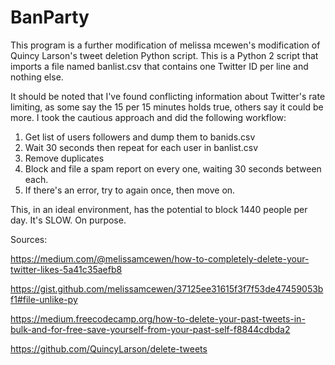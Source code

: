 # BanParty

This program is a further modification of melissa mcewen's modification of Quincy Larson's tweet deletion Python script. This is a Python 2 script that imports a file named banlist.csv that contains one Twitter ID per line and nothing else. 

It should be noted that I've found conflicting information about Twitter's rate limiting, as some say the 15 per 15 minutes holds true, others say it could be more. I took the cautious approach and did the following workflow:

1. Get list of users followers and dump them to banids.csv
2. Wait 30 seconds then repeat for each user in banlist.csv
3. Remove duplicates
4. Block and file a spam report on every one, waiting 30 seconds between each.
5. If there's an error, try to again once, then move on.

This, in an ideal environment, has the potential to block 1440 people per day. It's SLOW. On purpose.


Sources:

https://medium.com/@melissamcewen/how-to-completely-delete-your-twitter-likes-5a41c35aefb8

https://gist.github.com/melissamcewen/37125ee31615f3f7f53de47459053bf1#file-unlike-py

https://medium.freecodecamp.org/how-to-delete-your-past-tweets-in-bulk-and-for-free-save-yourself-from-your-past-self-f8844cdbda2

https://github.com/QuincyLarson/delete-tweets
